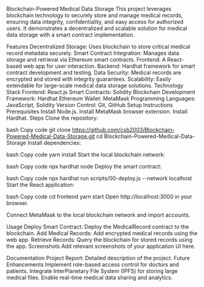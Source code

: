 Blockchain-Powered Medical Data Storage
This project leverages blockchain technology to securely store and manage medical records, ensuring data integrity, confidentiality, and easy access for authorized users. It demonstrates a decentralized and scalable solution for medical data storage with a smart contract implementation.

Features
Decentralized Storage: Uses blockchain to store critical medical record metadata securely.
Smart Contract Integration: Manages data storage and retrieval via Ethereum smart contracts.
Frontend: A React-based web app for user interaction.
Backend: Hardhat framework for smart contract development and testing.
Data Security: Medical records are encrypted and stored with integrity guarantees.
Scalability: Easily extendable for large-scale medical data storage solutions.
Technology Stack
Frontend: React.js
Smart Contracts: Solidity
Blockchain Development Framework: Hardhat
Ethereum Wallet: MetaMask
Programming Languages: JavaScript, Solidity
Version Control: Git, GitHub
Setup Instructions
Prerequisites
Install Node.js.
Install MetaMask browser extension.
Install Hardhat.
Steps
Clone the repository:

bash
Copy code
git clone https://github.com/csb2003/Blockchain-Powered-Medical-Data-Storage.git
cd Blockchain-Powered-Medical-Data-Storage
Install dependencies:

bash
Copy code
yarn install
Start the local blockchain network:

bash
Copy code
npx hardhat node
Deploy the smart contract:

bash
Copy code
npx hardhat run scripts/00-deploy.js --network localhost
Start the React application:

bash
Copy code
cd frontend
yarn start
Open http://localhost:3000 in your browser.

Connect MetaMask to the local blockchain network and import accounts.

Usage
Deploy Smart Contract: Deploy the MedicalRecord contract to the blockchain.
Add Medical Records: Add encrypted medical records using the web app.
Retrieve Records: Query the blockchain for stored records using the app.
Screenshots
Add relevant screenshots of your application UI here.

Documentation
Project Report: Detailed description of the project.
Future Enhancements
Implement role-based access control for doctors and patients.
Integrate InterPlanetary File System (IPFS) for storing large medical files.
Enable real-time medical data sharing and analytics.

